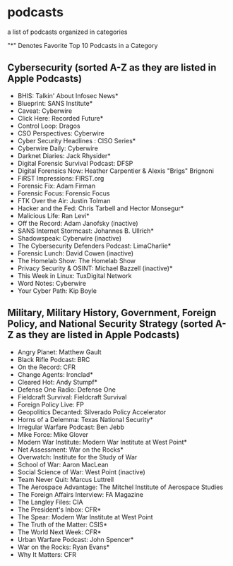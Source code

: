 # podcasts
a list of podcasts organized in categories

"*" Denotes Favorite Top 10 Podcasts in a Category

## Cybersecurity (sorted A-Z as they are listed in Apple Podcasts)

- BHIS: Talkin' About Infosec News*
- Blueprint: SANS Institute*
- Caveat: Cyberwire
- Click Here: Recorded Future*
- Control Loop: Dragos
- CSO Perspectives: Cyberwire
- Cyber Security Headlines : CISO Series*
- Cyberwire Daily: Cyberwire
- Darknet Diaries:  Jack Rhysider*
- Digital Forensic Survival Podcast: DFSP
- Digital Forensics Now: Heather Carpentier & Alexis "Brigs" Brignoni
- FiRST Impressions: FIRST.org
- Forensic Fix: Adam Firman
- Forensic Focus: Forensic Focus
- FTK Over the Air: Justin Tolman
- Hacker and the Fed: Chris Tarbell and Hector Monsegur*
- Malicious Life: Ran Levi*
- Off the Record: Adam Janofsky (inactive)
- SANS Internet Stormcast: Johannes B. Ullrich*
- Shadowspeak: Cyberwire (inactive)
- The Cybersecurity Defenders Podcast: LimaCharlie*
- Forensic Lunch: David Cowen (inactive)
- The Homelab Show: The Homelab Show
- Privacy Security & OSINT: Michael Bazzell (inactive)*
- This Week in Linux: TuxDigital Network
- Word Notes: Cyberwire
- Your Cyber Path: Kip Boyle


## Military, Military History, Government, Foreign Policy, and National Security Strategy (sorted A-Z as they are listed in Apple Podcasts)

- Angry Planet: Matthew Gault
- Black Rifle Podcast: BRC
- On the Record: CFR
- Change Agents: Ironclad*
- Cleared Hot: Andy Stumpf*
- Defense One Radio: Defense One
- Fieldcraft Survival: Fieldcraft Survival
- Foreign Policy Live: FP
- Geopolitics Decanted: Silverado Policy Accelerator
- Horns of a Delemma: Texas National Security*
- Irregular Warfare Podcast: Ben Jebb
- Mike Force: Mike Glover
- Modern War Institute: Modern War Institute at West Point*
- Net Assessment: War on the Rocks*
- Overwatch: Institute for the Study of War
- School of War: Aaron MacLean
- Social Science of War: West Point (inactive)
- Team Never Quit: Marcus Luttrell
- The Aerospace Advantage: The Mitchel Institute of Aerospace Studies
- The Foreign Affairs Interview: FA Magazine
- The Langley Files: CIA
- The President's Inbox: CFR*
- The Spear: Modern War Institute at West Point
- The Truth of the Matter: CSIS*
- The World Next Week: CFR*
- Urban Warfare Podcast: John Spencer*
- War on the Rocks: Ryan Evans*
- Why It Matters: CFR






